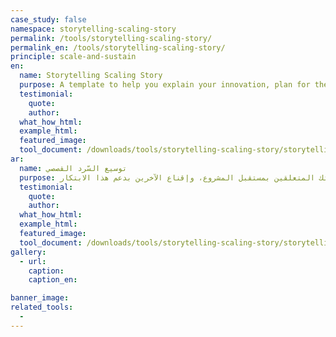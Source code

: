 ```yaml
---
case_study: false
namespace: storytelling-scaling-story
permalink: /tools/storytelling-scaling-story/
permalink_en: /tools/storytelling-scaling-story/
principle: scale-and-sustain
en:
  name: Storytelling Scaling Story
  purpose: A template to help you explain your innovation, plan for the future of the project, and convince others to support your innovation (adapted from the <a href='https://responseinnovationlab.com/storytelling-scaling-story/' target='_blank'>Response Innovation Lab</a>).
  testimonial:
    quote:
    author:
  what_how_html:
  example_html:
  featured_image:
  tool_document: /downloads/tools/storytelling-scaling-story/storytelling-scaling-story-en.pdf
ar:
  name: توسيع السّرد القصصي
  purpose: يساعد هذا النموذج في شرح ابتكارك وخطتك المتعلقين بمستقبل المشروع، وإقناع الآخرين بدعم هذا الابتكار. (مستوحى من <a href='https://responseinnovationlab.com/storytelling-scaling-story/' target='_blank'>Response Innovation Lab</a>)
  testimonial:
    quote:
    author:
  what_how_html:
  example_html:
  featured_image:
  tool_document: /downloads/tools/storytelling-scaling-story/storytelling-scaling-story-en.pdf
gallery:
  - url:
    caption:
    caption_en:

banner_image:
related_tools:
  -
---
```

